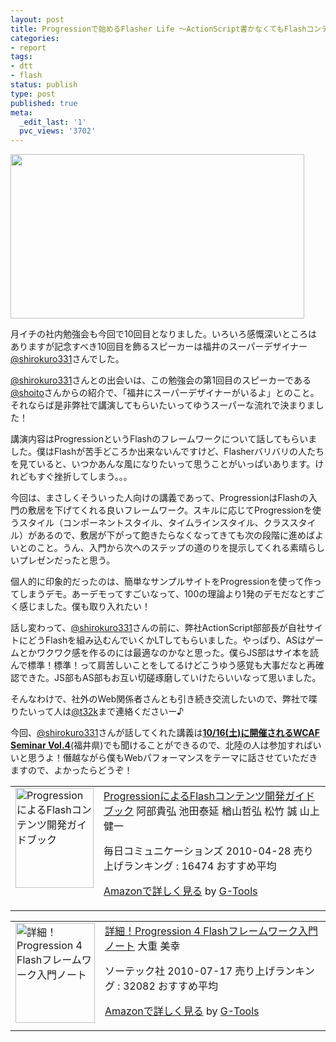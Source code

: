 ```yaml
---
layout: post
title: Progressionで始めるFlasher Life ～ActionScript書かなくてもFlashコンテンツ作れますよ～
categories:
- report
tags:
- dtt
- flash
status: publish
type: post
published: true
meta:
  _edit_last: '1'
  pvc_views: '3702'
---
```

<a href="/static/blog/2010/10/dtt10.jpg"><img class="fig" title="dtt10" src="/static/blog/2010/10/dtt10.jpg" alt="" width="470" height="263" /></a>

月イチの社内勉強会も今回で10回目となりました。いろいろ感慨深いところはありますが記念すべき10回目を飾るスピーカーは福井のスーパーデザイナー <a href="http://twitter.com/shirokuro331">@shirokuro331</a>さんでした。

<!--more--><a href="http://twitter.com/shirokuro331">@shirokuro331</a>さんとの出会いは、この勉強会の第1回目のスピーカーである<a href="http://twitter.com/shoito">@shoito</a>さんからの紹介で、「福井にスーパーデザイナーがいるよ」とのこと。それならば是非弊社で講演してもらいたいってゆうスーパーな流れで決まりました！

講演内容はProgressionというFlashのフレームワークについて話してもらいました。僕はFlashが苦手どころか出来ないんですけど、Flasherバリバリの人たちを見ていると、いつかあんな風になりたいって思うことがいっぱいあります。けれどもすぐ挫折してしまう。。。

今回は、まさしくそういった人向けの講義であって、ProgressionはFlashの入門の敷居を下げてくれる良いフレームワーク。スキルに応じてProgressionを使うスタイル（コンポーネントスタイル、タイムラインスタイル、クラススタイル）があるので、敷居が下がって飽きたらなくなってきても次の段階に進めばよいとのこと。うん、入門から次へのステップの道のりを提示してくれる素晴らしいプレゼンだったと思う。

個人的に印象的だったのは、簡単なサンプルサイトをProgressionを使って作ってしまうデモ。あーデモってすごいなって、100の理論より1発のデモだなとすごく感じました。僕も取り入れたい！

話し変わって、<a href="http://twitter.com/shirokuro331">@shirokuro331</a>さんの前に、弊社ActionScript部部長が自社サイトにどうFlashを組み込むんでいくかLTしてもらいました。やっぱり、ASはゲームとかワクワク感を作るのには最適なのかなと思った。僕らJS部はサイ本を読んで標準！標準！って肩苦しいことをしてるけどこうゆう感覚も大事だなと再確認できた。JS部もAS部もお互い切磋琢磨していけたらいいなって思いました。

そんなわけで、社外のWeb関係者さんとも引き続き交流したいので、弊社で喋りたいって人は<a onclick="javascript:_gaq.push(['_trackEvent','outbound-article','twitter.com']);" href="http://twitter.com/t32k">@t32k</a>まで連絡くださいー♪

今回、<a href="http://twitter.com/shirokuro331">@shirokuro331</a>さんが話してくれた講義は<strong><a href="http://www.wcaf.jp/event/">10/16(土)に開催されるWCAF Seminar Vol.4</a></strong>(福井県)でも聞けることができるので、北陸の人は参加すればいいと思うよ！僭越ながら僕もWebパフォーマンスをテーマに話させていただきますので、よかったらどうぞ！
<table border="0" cellpadding="5">
<tbody>
<tr>
<td valign="top"><a href="http://www.amazon.co.jp/exec/obidos/ASIN/4839931798/warikiru-22/ref=nosim/" target="_blank"><img class="fig" src="http://ecx.images-amazon.com/images/I/41bpo2of4pL._SL160_.jpg" border="0" alt="ProgressionによるFlashコンテンツ開発ガイドブック" width="125" height="160" /></a></td>
<td valign="top"><span><a href="http://www.amazon.co.jp/exec/obidos/ASIN/4839931798/warikiru-22/ref=nosim/" target="_blank">ProgressionによるFlashコンテンツ開発ガイドブック</a>
阿部貴弘 池田泰延 楢山哲弘 松竹 誠 山上健一 </span>

<span>毎日コミュニケーションズ  2010-04-28
売り上げランキング : 16474
おすすめ平均  <img src="http://g-images.amazon.com/images/G/01/detail/stars-3-5.gif" alt="" /></span>

<span><a href="http://www.amazon.co.jp/exec/obidos/ASIN/4839931798/warikiru-22/ref=nosim/" target="_blank">Amazonで詳しく見る</a></span> <span>by <a href="http://www.goodpic.com/mt/aws/index.html">G-Tools</a></span></td>
</tr>
</tbody>
</table>
<table border="0" cellpadding="5">
<tbody>
<tr>
<td valign="top"><a href="http://www.amazon.co.jp/exec/obidos/ASIN/4881667432/warikiru-22/ref=nosim/" target="_blank"><img class="fig" src="http://ecx.images-amazon.com/images/I/51rNL-eQ8xL._SL160_.jpg" border="0" alt="詳細！Progression 4 Flashフレームワーク入門ノート" width="127" height="160" /></a></td>
<td valign="top"><span><a href="http://www.amazon.co.jp/exec/obidos/ASIN/4881667432/warikiru-22/ref=nosim/" target="_blank">詳細！Progression 4 Flashフレームワーク入門ノート</a>
大重 美幸 </span>

<span>ソーテック社  2010-07-17
売り上げランキング : 32082
おすすめ平均  <img src="http://g-images.amazon.com/images/G/01/detail/stars-5-0.gif" alt="" /></span>

<span><a href="http://www.amazon.co.jp/exec/obidos/ASIN/4881667432/warikiru-22/ref=nosim/" target="_blank">Amazonで詳しく見る</a></span> <span>by <a href="http://www.goodpic.com/mt/aws/index.html">G-Tools</a></span></td>
</tr>
</tbody>
</table>
